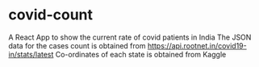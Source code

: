 # covid-count
A React App to show the current rate of covid patients in India
The JSON data for the cases count is obtained from https://api.rootnet.in/covid19-in/stats/latest
Co-ordinates of each state is obtained from Kaggle